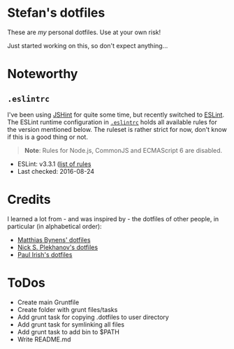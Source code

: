 # Stefan's dotfiles

These are *my* personal dotfiles. Use at your own risk! 

Just started working on this, so don't expect anything...

# Noteworthy

## `.eslintrc`

I've been using [JSHint][1] for quite some time, but recently 
switched to [ESLint][2]. The ESLint runtime configuration in
[`.eslintrc`][4] holds 
all available rules for the version mentioned below. The ruleset is rather 
strict for now, don't know if this is a good thing or not.

> **Note**: Rules for Node.js, CommonJS and ECMAScript 6 are disabled.

* ESLint: v3.3.1 ([list of rules][3]
* Last checked: 2016-08-24


# Credits

I learned a lot from - and was inspired by - the dotfiles of other people, in
particular (in alphabetical order):

* [Matthias Bynens' dotfiles][6]
* [Nick S. Plekhanov's dotfiles][7]
* [Paul Irish's dotfiles][5]


# ToDos
 * Create main Gruntfile
 * Create folder with grunt files/tasks
 * Add grunt task for copying .dotfiles to user directory
 * Add grunt task for symlinking all files
 * Add grunt task to add bin to $PATH
 * Write README.md
 

[//]: # "References"

[1]: http://jshint.com
[2]: http://eslint.org
[3]: http://eslint.org/docs/rules/
[4]: https://github.com/stefankolb/dotfiles/blob/master/.eslintrc
[5]: https://github.com/paulirish/dotfiles
[6]: https://github.com/mathiasbynens/dotfiles
[7]: https://github.com/nicksp/dotfiles